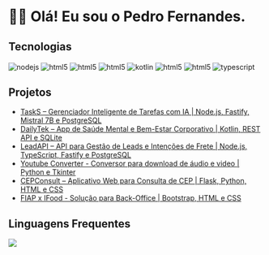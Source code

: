 # 👦🏽 <b> Olá! Eu sou o Pedro Fernandes. </b>

## Tecnologias

<div style ="display: inline_block">
    <img align="center" alt="nodejs" src="https://img.shields.io/badge/Node.js-339933?style=for-the-badge&logo=nodedotjs&logoColor=white">
    <img align="center" alt="html5" src="https://img.shields.io/badge/Java-ED8B00?style=for-the-badge&logo=openjdk&logoColor=white">
    <img align="center" alt="html5" src="https://img.shields.io/badge/PostgreSQL-316192?style=for-the-badge&logo=postgresql&logoColor=white">
    <img align="center" alt="html5" src="https://img.shields.io/badge/Python-14354C?style=for-the-badge&logo=python&logoColor=white">
    <img align="center" alt="kotlin" src="https://img.shields.io/badge/Kotlin-7F52FF?style=for-the-badge&logo=kotlin&logoColor=white">
    <img align="center" alt="html5" src="https://img.shields.io/badge/CSS3-1572B6?style=for-the-badge&logo=css3&logoColor=white">
    <img align="center" alt="html5" src="https://img.shields.io/badge/HTML5-E34F26?style=for-the-badge&logo=html5&logoColor=white">
    <img align="center" alt="typescript" src="https://img.shields.io/badge/TypeScript-3178C6?style=for-the-badge&logo=typescript&logoColor=white">
    
    

</div>

## Projetos
- [TaskS – Gerenciador Inteligente de Tarefas com IA | Node.js, Fastify, Mistral 7B e PostgreSQL](https://github.com/frpedro/task-s)
- [DailyTek – App de Saúde Mental e Bem-Estar Corporativo | Kotlin, REST API e SQLite](https://github.com/frpedro/daily-tek)
- [LeadAPI – API para Gestão de Leads e Intenções de Frete | Node.js, TypeScript, Fastify e PostgreSQL](https://github.com/frpedro/lead-api)
- [Youtube Converter - Conversor para download de áudio e video | Python e Tkinter](https://github.com/frpedro/ytb)
- [CEPConsult – Aplicativo Web para Consulta de CEP | Flask, Python, HTML e CSS](https://github.com/frpedro/cep-consult)
- [FIAP x IFood - Solução para Back-Office | Bootstrap, HTML e CSS](https://www.linkedin.com/posts/pedrofernandesh_desenvolvimentoweb-fiap-challenge-activity-7242530045313855489-QEgp?utm_source=share&utm_medium=member_desktop)


## Linguagens Frequentes
![](https://github-readme-stats.vercel.app/api/top-langs/?username=frpedro&layout=compact&theme=highcontrast)
